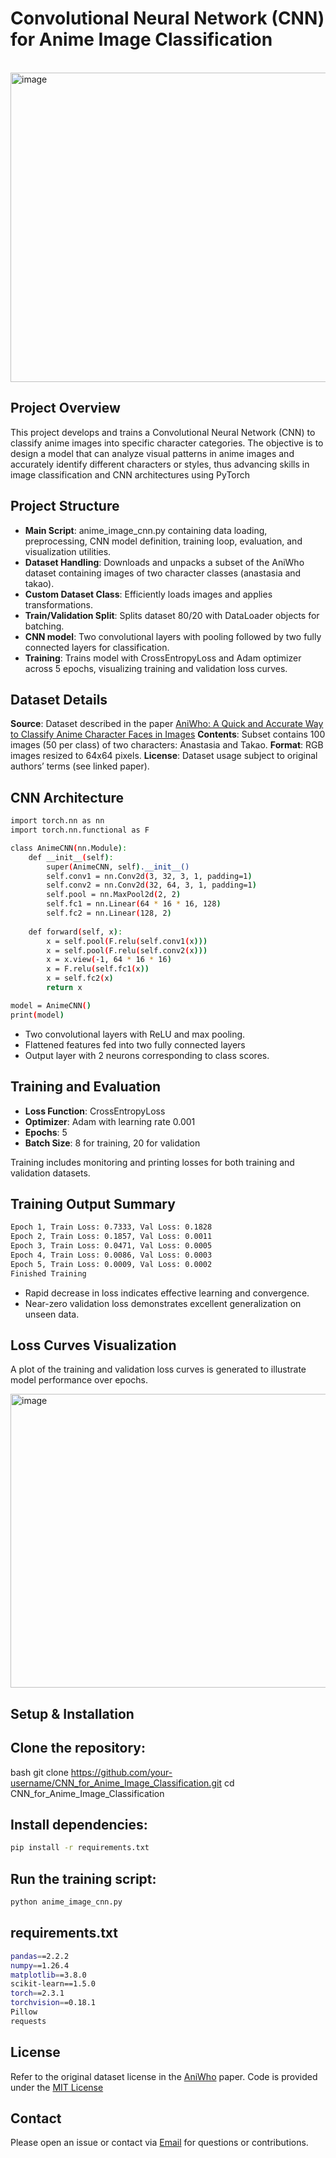 # Convolutional Neural Network (CNN) for Anime Image Classification

<br>

<img width="982" height="495" alt="image" src="https://github.com/user-attachments/assets/91b96ec8-0d29-4f31-9ad3-3d89824697b2" />

<br>

## Project Overview

This project develops and trains a Convolutional Neural Network (CNN) to classify anime images into specific character categories. The objective is to design a model that can analyze visual patterns in anime images and accurately identify different characters or styles, thus advancing skills in image classification and CNN architectures using PyTorch

## Project Structure

- **Main Script**: anime_image_cnn.py containing data loading, preprocessing, CNN model definition, training loop, evaluation, and visualization utilities.
- **Dataset Handling**: Downloads and unpacks a subset of the AniWho dataset containing images of two character classes (anastasia and takao).
- **Custom Dataset Class**: Efficiently loads images and applies transformations.
- **Train/Validation Split**: Splits dataset 80/20 with DataLoader objects for batching.
- **CNN model**: Two convolutional layers with pooling followed by two fully connected layers for classification.
- **Training**: Trains model with CrossEntropyLoss and Adam optimizer across 5 epochs, visualizing training and validation loss curves.

## Dataset Details

**Source**: Dataset described in the paper [AniWho: A Quick and Accurate Way to Classify Anime Character Faces in Images](https://arxiv.org/pdf/2208.11012v3)
**Contents**: Subset contains 100 images (50 per class) of two characters: Anastasia and Takao.
**Format**: RGB images resized to 64x64 pixels.
**License**: Dataset usage subject to original authors’ terms (see linked paper).

## CNN Architecture

```bash
import torch.nn as nn
import torch.nn.functional as F

class AnimeCNN(nn.Module):
    def __init__(self):
        super(AnimeCNN, self).__init__()
        self.conv1 = nn.Conv2d(3, 32, 3, 1, padding=1)
        self.conv2 = nn.Conv2d(32, 64, 3, 1, padding=1)
        self.pool = nn.MaxPool2d(2, 2)
        self.fc1 = nn.Linear(64 * 16 * 16, 128)
        self.fc2 = nn.Linear(128, 2)
        
    def forward(self, x):
        x = self.pool(F.relu(self.conv1(x)))
        x = self.pool(F.relu(self.conv2(x)))
        x = x.view(-1, 64 * 16 * 16)
        x = F.relu(self.fc1(x))
        x = self.fc2(x)
        return x

model = AnimeCNN()
print(model)
```

- Two convolutional layers with ReLU and max pooling.
- Flattened features fed into two fully connected layers
- Output layer with 2 neurons corresponding to class scores.

## Training and Evaluation

- **Loss Function**: CrossEntropyLoss
- **Optimizer**: Adam with learning rate 0.001
- **Epochs**: 5
- **Batch Size**: 8 for training, 20 for validation
  
Training includes monitoring and printing losses for both training and validation datasets.

## Training Output Summary

```bash
Epoch 1, Train Loss: 0.7333, Val Loss: 0.1828
Epoch 2, Train Loss: 0.1857, Val Loss: 0.0011
Epoch 3, Train Loss: 0.0471, Val Loss: 0.0005
Epoch 4, Train Loss: 0.0086, Val Loss: 0.0003
Epoch 5, Train Loss: 0.0009, Val Loss: 0.0002
Finished Training
```

- Rapid decrease in loss indicates effective learning and convergence.
- Near-zero validation loss demonstrates excellent generalization on unseen data.

## Loss Curves Visualization

A plot of the training and validation loss curves is generated to illustrate model performance over epochs.

<img width="846" height="470" alt="image" src="https://github.com/user-attachments/assets/08d3ae32-d1ee-478b-bc6e-1096e43a2039" />

## Setup & Installation

## Clone the repository:

bash
git clone https://github.com/your-username/CNN_for_Anime_Image_Classification.git
cd CNN_for_Anime_Image_Classification

## Install dependencies:

```bash
pip install -r requirements.txt
```

## Run the training script:

```bash
python anime_image_cnn.py
```

## requirements.txt
```bash
pandas==2.2.2
numpy==1.26.4
matplotlib==3.8.0
scikit-learn==1.5.0
torch==2.3.1
torchvision==0.18.1
Pillow
requests
```

## License

Refer to the original dataset license in the [AniWho](https://arxiv.org/pdf/2208.11012v3) paper.
Code is provided under the [MIT License](LICENSE)

## Contact

Please open an issue or contact via [Email](mailto:olwinchristian1626@gmail.com) for questions or contributions.
